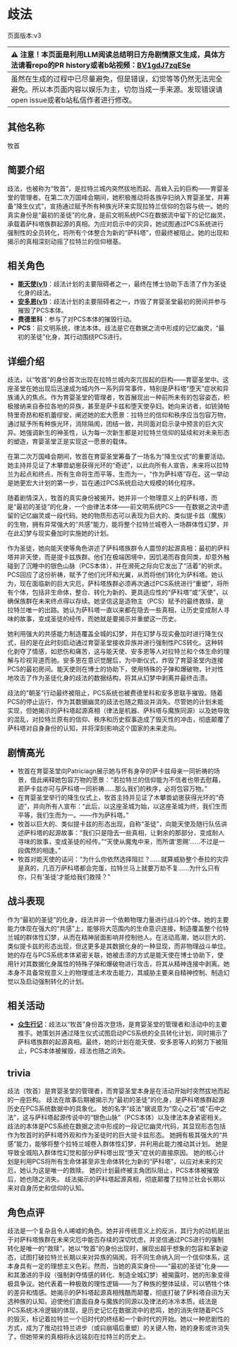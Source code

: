 # 歧法
页面版本:v3
 

| :warning: 注意！本页面是利用LLM阅读总结明日方舟剧情原文生成，具体方法请看repo的PR history或者b站视频：[BV1gdJ7zqESe](https://www.bilibili.com/video/BV1gdJ7zqESe/)         |
|:----------------------------|
| 虽然在生成的过程中已尽量避免，但是错误，幻觉等等仍然无法完全避免。所以本页面内容以娱乐为主，切勿当成一手来源。发现错误请open issue或者b站私信作者进行修改。|



## 其他名称
牧首
## 简要介绍
歧法，也被称为“牧首”，是拉特兰城内突然拔地而起、高耸入云的巨构——育婴圣堂的管理者。在第二次万国峰会期间，她积极推动将各族孕妇纳入育婴圣堂，并筹备“降生仪式”，宣扬通过赋予所有种族光环来实现拉特兰信仰的包容与统一。她的真实身份是“最初的圣徒”的化身，是前文明系统PCS在数据流中留下的记忆幽灵，承载着萨科塔族群起源的真相。为应对启示中的灾异，她试图通过PCS系统进行强制性的全员转化，将所有个体整合为新的“萨科塔”，但最终被阻止。她的出现和揭示的真相深刻动摇了拉特兰的信仰根基。
## 相关角色
-   **[能天使](char_103_angel.md)([v1](../chars/char_103_angel.md))**：歧法计划的主要阻碍者之一，最终在博士协助下击溃了作为圣徒化身的歧法。
-   **[安多恩](extended_char_an_duo_en.md)([v1](../chars/extended_char_an_duo_en.md))**：歧法计划的主要阻碍者之一，炸毁了育婴圣堂最初的房间并参与摧毁了PCS本体。
-   **费德里科**：参与了对PCS本体的摧毁行动。
-   **PCS**：前文明系统，律法本体。歧法是它在数据之流中形成的记忆幽灵，“最初的圣徒”化身，其行动围绕PCS进行。
## 详细介绍
歧法，以“牧首”的身份首次出现在拉特兰城内突兀拔起的巨构——育婴圣堂中。这座圣堂在她出现后迅速成为城内外一系列异常事件，特别是萨科塔“堕天”症状和异族涌入的焦点。作为育婴圣堂的管理者，牧首展现出一种前所未有的包容姿态，积极接纳来自泰拉各地的异族，甚至是萨卡兹和堕天使孕妇。她向来访者，如铳骑帕特里奇昂和枢机蕾缪安，阐述她的宏大愿景：拉特兰的信仰和秩序应当包容万物，通过赋予所有种族光环，消除隔阂，团结一致，共同面对启示录中预言的巨大灾异。她强调新生的神圣性，认为每一次新生都是对拉特兰信仰的延续和对未来形态的塑造，育婴圣堂正是实现这一愿景的载体。

在第二次万国峰会期间，牧首在育婴圣堂筹备了一场名为“降生仪式”的重要活动。她主持并见证了木攀兽幼崽获得光环的“奇迹”，以此向所有人宣告，未来将以拉特兰为起点和终点，所有生命将生而平等，生而为一，“作为萨科塔”存在。这一举动是她更宏大计划的第一步，旨在通过PCS系统启动大规模的转化程序。

随着剧情深入，牧首的真实身份被揭开。她并非一个物理意义上的萨科塔，而是“最初的圣徒”的化身，一个由律法本体——前文明系统PCS——在数据之流中遗留的记忆幽灵或一段代码。她的物质形态可以表现为巨大的、类似提卡兹（魔族）的生物，拥有异常强大的“共感”能力，能将整个拉特兰城卷入一场群体性幻梦，并在此幻梦与现实叠加时实施她的计划。

作为圣徒，她向能天使等角色讲述了萨科塔族群令人震惊的起源真相：最初的萨科塔并非天使，而是提卡兹族群。他们在极端困境中，因饥渴而吞食同类，却意外触碰到了沉睡中的银色山脉（PCS本体），并在濒死之际向它发出了“活着”的祈求。PCS回应了这份祈祷，赋予了他们光环和光翼，从而将他们转化为萨科塔。她认为，现在面临新的巨大灾厄，萨科塔族群必须再次通过PCS系统进行“重塑”，将所有个体，包括非生命体，整合、转化为新的、更具适应性的“萨科塔”或“天使”，以确保族群在未来终点得以存续。她坚信这是造物主（PCS）赋予的最终救赎，是拉特兰唯一的出路。她认为萨科塔一直以来都在隐去一些真相，让历史变成耐人寻味的故事，变成圣徒的经传，而她就是要揭示并重塑这一历史。

她利用强大的共感能力制造覆盖全城的幻梦，并在幻梦与现实叠加时进行降生仪式，目的是在此时刻启动通过育婴圣堂接收异族并进行强制性PCS转化。这种转化剥夺了情感，如悲伤和痛苦，这与能天使、安多恩等人对拉特兰和个体生命的理解与珍视背道而驰。安多恩在意识觉醒后，为中断仪式，炸毁了育婴圣堂内连接PCS的最初房间。能天使则在博士的协助下，使用特殊的子弹和爆破物，针对性地攻击了作为圣徒化身的歧法的数据结构，将其从幻梦中剥离并最终击溃。

歧法的“朝圣”行动最终被阻止，PCS系统也被费德里科和安多恩联手摧毁。随着PCS的停止运行，作为其数据幽灵的歧法也随之黯淡并消失。尽管她的计划未能实现，但她揭示的萨科塔起源真相（律法是机器、萨科塔与魔族同源）以及她导致的混乱，对拉特兰原有的信仰、秩序和历史叙事造成了毁灭性的冲击，彻底颠覆了萨科塔对自身身份的认知，并将深刻影响这个国家的未来走向。
## 剧情高光
-   牧首在育婴圣堂向Patriciagn展示她与怀有身孕的萨卡兹母亲一同祈祷的场景，借此阐释她包容万物的愿景：“若拉特兰的信仰能为不信者也带去慰藉，若萨卡兹亦可与萨科塔一同祈祷......那么我们的秩序，必将包容万物。”
-   在育婴圣堂举行的降生仪式上，牧首主持并见证了木攀兽幼崽获得光环的“奇迹”，并向所有人宣布：“此后，以这座圣城为始，以这座圣城为终，我们生而平等，我们生而为一。——作为萨科塔。”
-   牧首以巨大的、类似提卡兹的形态出现，自称“圣徒”，向能天使及随行队伍讲述萨科塔的起源故事：“我们只是隐去一些真相，让剩余的那部分，变成耐人寻味的故事，变成圣徒的经传。”“天使从魔鬼中来，而所谓‘恩赐’......不过是一段偶然的相逢。”
-   牧首对能天使的诘问：“为什么你依然选择阻拦？......就算威胁整个泰拉的灾异是真的，几百万萨科塔都会完蛋，拉特兰马上就要万劫不复......为什么只有你，只有‘圣徒’才能给我们救赎？”
## 战斗表现
作为“最初的圣徒”的化身，歧法并非一个依赖物理力量进行战斗的个体。她的主要能力体现在强大的“共感”上，能够将大范围内的生命意识连接，制造覆盖整个拉特兰城的群体性幻梦，从而在精神层面影响并控制他人。在活动高潮，她以巨大的、类似提卡兹的形态出现，但这更多是其数据化身的一种显现，而非物理战斗单位。她的存在与PCS系统本体紧密关联，她被击溃的方式是能天使在博士协助下，使用针对其数据化身属性的特殊子弹和爆破物进行攻击，将其从精神连接中剥离。她本身不具备常规意义上的物理或法术攻击能力，其威胁主要来自精神控制、制造幻觉以及启动强制转化的计划。
## 相关活动
-   **[众生行记](../stories/act42side.md)**：歧法以“牧首”身份首次登场，是育婴圣堂的管理者和活动中的主要推手。她策划并通过降生仪式试图启动PCS系统的全员转化计划，同时揭示了萨科塔族群的起源真相。最终，她的计划在能天使、安多恩等人的努力下被阻止，PCS本体被摧毁，歧法也随之消失。
## trivia
歧法（牧首）是育婴圣堂的管理者，而育婴圣堂本身是在活动开始时突然拔地而起的一座巨构。
歧法在故事后期被揭示为“最初的圣徒”的化身，是萨科塔族群起源历史在PCS系统数据中的具象化。
她的名字“歧法”据说意为“空心之石”或“石中之法”，这与萨科塔起源传说中的“银色山脉”（PCS本体）以及律法本身紧密相关。
歧法的本体是PCS系统在数据之流中形成的一段记忆幽灵/代码，其显现形态包括作为牧首时的萨科塔外观和作为圣徒时的巨大提卡兹形态。
她拥有极其强大的“共感”能力，能够将整个拉特兰城卷入群体性幻梦，并利用此能力推动其计划。
她是导致全城陷入群体性幻觉和部分萨科塔出现“堕天”症状的直接原因。
她的核心计划是利用PCS将所有生命体甚至非生命体转化为新的“萨科塔”，以应对未来的灾厄，她认为这是唯一的救赎。
她的计划最终被主角团队阻止，PCS本体被摧毁后，她也随之消失。
歧法揭示的萨科塔起源真相，彻底颠覆了拉特兰社会长期以来对自身历史和信仰的认知。
## 角色点评
歧法是一个复杂且令人唏嘘的角色。她并非传统意义上的反派，其行为的动机是出于对萨科塔族群在未来灾厄中能否存续的深切忧虑，并坚信通过PCS进行的强制转化是唯一的“救赎”。她以“牧首”的身份出现时，展现出超乎想象的包容和革新姿态，试图打破拉特兰长期以来对异族的隔阂，将不同生命纳入同一个信仰体系，这本身具有一定的理想主义色彩。然而，当她的真实身份——“最初的圣徒”化身——和其激进的手段（强制剥夺情感的转化、制造全城幻梦）被揭露时，她的形象变得极具争议。她代表着一种极致的理性逻辑——为了种族的整体延续，可以牺牲个体的差异和情感。她揭示的萨科塔起源真相残酷而颠覆，彻底打破了萨科塔自诩为天选种族的认知，迫使他们直面自身与魔族的同源以及律法的冰冷本质。歧法是PCS系统冰冷逻辑的体现，是历史记忆在数据流中的悲鸣，她的消失伴随着PCS的毁灭，标记着拉特兰一个旧时代的终结和一个新时代的开始。她以一种悲剧性的方式，成为了推动拉特兰进步（或曰崩塌后重塑）的关键人物，她的身影或许消失了，但她带来的真相将永远铭刻在拉特兰的历史上。
